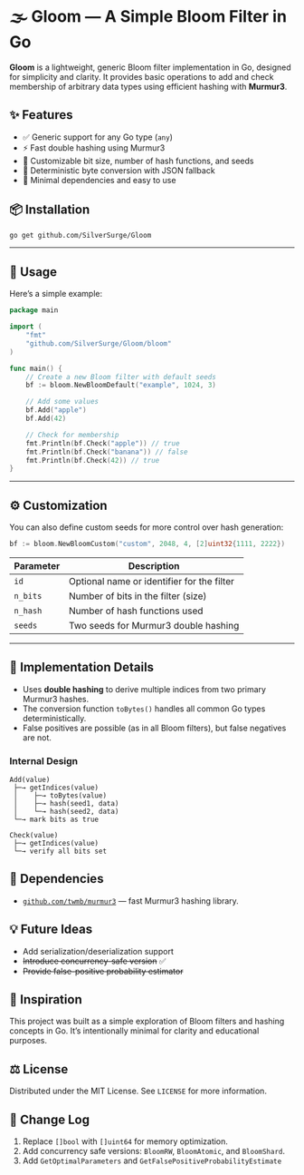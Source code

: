# 🌫️ Gloom — A Simple Bloom Filter in Go

**Gloom** is a lightweight, generic Bloom filter implementation in Go, designed for simplicity and clarity. It provides basic operations to add and check membership of arbitrary data types using efficient hashing with **Murmur3**.

## ✨ Features

- ✅ Generic support for any Go type (`any`)
- ⚡ Fast double hashing using Murmur3
- 🧩 Customizable bit size, number of hash functions, and seeds
- 🧠 Deterministic byte conversion with JSON fallback
- 🧍 Minimal dependencies and easy to use

## 📦 Installation

```bash
go get github.com/SilverSurge/Gloom
```

---

## 🧰 Usage

Here’s a simple example:

```go
package main

import (
    "fmt"
    "github.com/SilverSurge/Gloom/bloom"
)

func main() {
    // Create a new Bloom filter with default seeds
    bf := bloom.NewBloomDefault("example", 1024, 3)

    // Add some values
    bf.Add("apple")
    bf.Add(42)

    // Check for membership
    fmt.Println(bf.Check("apple")) // true
    fmt.Println(bf.Check("banana")) // false
    fmt.Println(bf.Check(42)) // true
}
```

---

## ⚙️ Customization

You can also define custom seeds for more control over hash generation:

```go
bf := bloom.NewBloomCustom("custom", 2048, 4, [2]uint32{1111, 2222})
```

| Parameter | Description                                |
| --------- | ------------------------------------------ |
| `id`      | Optional name or identifier for the filter |
| `n_bits`  | Number of bits in the filter (size)        |
| `n_hash`  | Number of hash functions used              |
| `seeds`   | Two seeds for Murmur3 double hashing       |

---

## 🧪 Implementation Details

* Uses **double hashing** to derive multiple indices from two primary Murmur3 hashes.
* The conversion function `toBytes()` handles all common Go types deterministically.
* False positives are possible (as in all Bloom filters), but false negatives are not.

### Internal Design

```
Add(value)
 ├─→ getIndices(value)
 │    ├─→ toBytes(value)
 │    ├─→ hash(seed1, data)
 │    └─→ hash(seed2, data)
 └─→ mark bits as true

Check(value)
 ├─→ getIndices(value)
 └─→ verify all bits set
```

## 🧩 Dependencies

* [`github.com/twmb/murmur3`](https://pkg.go.dev/github.com/twmb/murmur3) — fast Murmur3 hashing library.

## 💡 Future Ideas

* Add serialization/deserialization support
* ~~Introduce concurrency-safe version~~ ✅
* ~~Provide false-positive probability estimator~~

## 🌱 Inspiration

This project was built as a simple exploration of Bloom filters and hashing concepts in Go.
It’s intentionally minimal for clarity and educational purposes.

## ⚖️ License

Distributed under the MIT License. See `LICENSE` for more information.

## 📜 Change Log

1. Replace `[]bool` with `[]uint64` for memory optimization.
2. Add concurrency safe versions: `BloomRW`, `BloomAtomic`, and `BloomShard`.
3. Add `GetOptimalParameters` and `GetFalsePositiveProbabilityEstimate`